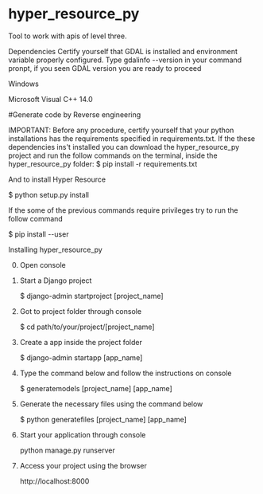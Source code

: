 # hyper_resource_py
Tool to work with apis of level three.

Dependencies
Certify yourself that GDAL is installed and environment variable properly configured. Type gdalinfo --version in your command pronpt, if you seen GDAL version you are ready to proceed

Windows

Microsoft Visual C++ 14.0

#Generate code by Reverse engineering

IMPORTANT:
Before any procedure, certify yourself that your python installations has the requirements specified in requirements.txt.
If the these dependencies ins't installed you can download the hyper_resource_py project and run the follow commands on the terminal, inside the hyper_resource_py folder:
$ pip install -r requirements.txt

And to install Hyper Resource

$ python setup.py install

If the some of the previous commands require privileges try to run the follow command

$ pip install --user

Installing hyper_resource_py

0. Open console

1. Start a Django project

	$ django-admin startproject [project_name]

2. Got to project folder through console

	$ cd path/to/your/project/[project_name]

3. Create a app inside the project folder

	$ django-admin startapp [app_name]
	
4. Type the command below and follow the instructions on console

	$ generatemodels [project_name] [app_name]

6. Generate the necessary files using the command below

	$ python generatefiles [project_name] [app_name]

7. Start your application through console

	python manage.py runserver

8. Access your project using the browser

	http://localhost:8000
